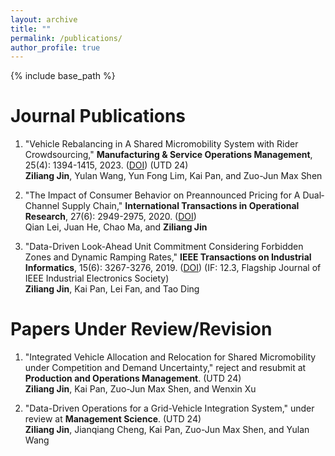 ```yaml
---
layout: archive
title: ""
permalink: /publications/
author_profile: true
---
```

{% include base_path %} 

# Journal Publications
1. "Vehicle Rebalancing in A Shared Micromobility System with Rider Crowdsourcing," **Manufacturing & Service Operations Management**, 25(4): 1394-1415, 2023. ([DOI](https://pubsonline.informs.org/doi/abs/10.1287/msom.2023.1199)) (UTD 24)   
**Ziliang Jin**, Yulan Wang, Yun Fong Lim, Kai Pan, and Zuo-Jun Max Shen

1. "The Impact of Consumer Behavior on Preannounced Pricing for A Dual‐Channel Supply Chain," **International Transactions in Operational Research**, 27(6): 2949-2975, 2020. ([DOI](https://onlinelibrary.wiley.com/doi/full/10.1111/itor.12786?casa_token=jL5k6n08WjQAAAAA%3AO_w70zG93JZ379_U8CWO610KDsrH8Aqu1FOzlAKXz-nHSPFljNDFC7QJuioNFOt0TZucgG1eJkyGEEdm))   
Qian Lei, Juan He, Chao Ma, and **Ziliang Jin**

1. "Data-Driven Look-Ahead Unit Commitment Considering Forbidden Zones and Dynamic Ramping Rates," **IEEE Transactions on Industrial Informatics**, 15(6): 3267-3276, 2019. ([DOI](https://ieeexplore.ieee.org/abstract/document/8493336?casa_token=9prJPr0QauMAAAAA:ywW_WcplPwc_2xz2cq_pgEYnaxjR5wW47MWsuOeoT5wwprimBnr0uX9_MqIEz9JrzoxW2bjztw)) (IF: 12.3, Flagship Journal of IEEE Industrial Electronics Society)   
**Ziliang Jin**, Kai Pan, Lei Fan, and Tao Ding

# Papers Under Review/Revision
1. "Integrated Vehicle Allocation and Relocation for Shared Micromobility under Competition and Demand Uncertainty," reject and resubmit at **Production and Operations Management**. (UTD 24)   
**Ziliang Jin**, Kai Pan, Zuo-Jun Max Shen, and Wenxin Xu

1. "Data-Driven Operations for a Grid-Vehicle Integration System," under review at **Management Science**. (UTD 24)   
**Ziliang Jin**, Jianqiang Cheng, Kai Pan, Zuo-Jun Max Shen, and Yulan Wang
